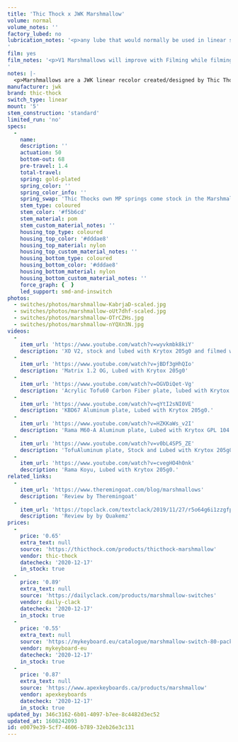 ```yaml
---
title: 'Thic Thock x JWK Marshmallow'
volume: normal
volume_notes: ''
factory_lubed: no
lubrication_notes: '<p>any lube that would normally be used in linear switches that’s relatively thin would be an excellent fit for these switches.</p>
'
film: yes
film_notes: '<p>V1 Marshmallows will improve with Filming while filming V2 Marshmallows isn&#8217;t necessary.</p>
'
notes: |-
  <p>Marshmallows are a JWK linear recolor created/designed by Thic Thock, currently the only swith that bring an aftermarket progressive spring stock from the factory on the market.</p>
manufacturer: jwk
brand: thic-thock
switch_type: linear
mount: '5'
stem_construction: 'standard'
limited_run: 'no'
specs:
  -
    name:
    description: ''
    actuation: 50
    bottom-out: 68
    pre-travel: 1.4
    total-travel:
    spring: gold-plated
    spring_color: ''
    spring_color_info: ''
    spring_swap: 'Thic Thocks own MP springs come stock in the Marshmallow.'
    stem_type: coloured
    stem_color: '#f5b6cd'
    stem_material: pom
    stem_custom_material_notes: ''
    housing_top_type: coloured
    housing_top_color: '#dddae8'
    housing_top_material: nylon
    housing_top_custom_material_notes: ''
    housing_bottom_type: coloured
    housing_bottom_color: '#dddae8'
    housing_bottom_material: nylon
    housing_bottom_custom_material_notes: ''
    force_graph: {  }
    led_support: smd-and-inswitch
photos:
  - switches/photos/marshmallow-KabrjaD-scaled.jpg
  - switches/photos/marshmallow-oUt7dhf-scaled.jpg
  - switches/photos/marshmallow-OTrCZHs.jpg
  - switches/photos/marshmallow-nYQXn3N.jpg
videos:
  -
    item_url: 'https://www.youtube.com/watch?v=wyvkmbk8kiY'
    description: 'XO V2, stock and lubed with Krytox 205g0 and filmed with TX films'
  -
    item_url: 'https://www.youtube.com/watch?v=jBDf3gHhQIo'
    description: 'Matrix 1.2 OG, Lubed with Krytox 205g0'
  -
    item_url: 'https://www.youtube.com/watch?v=OGVDiQet-Vg'
    description: 'Acrylic Tofu60 Carbon Fiber plate, lubed with Krytox 205g0'
  -
    item_url: 'https://www.youtube.com/watch?v=qYtI2sNI0VE'
    description: 'KBD67 Aluminum plate, Lubed with Krytox 205g0.'
  -
    item_url: 'https://www.youtube.com/watch?v=HZKKaWs_v2I'
    description: 'Rama M60-A Aluminum plate, Lubed with Krytox GPL 104 oil'
  -
    item_url: 'https://www.youtube.com/watch?v=v0bL4SP5_ZE'
    description: 'TofuAluminum plate, Stock and Lubed with Krytox 205g0.'
  -
    item_url: 'https://www.youtube.com/watch?v=cvegHO4h0nk'
    description: 'Rama Koyu, Lubed with Krytox 205g0.'
related_links:
  -
    item_url: 'https://www.theremingoat.com/blog/marshmallows'
    description: 'Review by Theremingoat'
  -
    item_url: 'https://topclack.com/textclack/2019/11/27/r5o64g6i1zzgfps47i42qq7wdllabc'
    description: 'Review by by Quakemz'
prices:
  -
    price: '0.65'
    extra_text: null
    source: 'https://thicthock.com/products/thicthock-marshmallow'
    vendor: thic-thock
    datecheck: '2020-12-17'
    in_stock: true
  -
    price: '0.89'
    extra_text: null
    source: 'https://dailyclack.com/products/marshmallow-switches'
    vendor: daily-clack
    datecheck: '2020-12-17'
    in_stock: true
  -
    price: '0.55'
    extra_text: null
    source: 'https://mykeyboard.eu/catalogue/marshmallow-switch-80-pack_1448/'
    vendor: mykeyboard-eu
    datecheck: '2020-12-17'
    in_stock: true
  -
    price: '0.87'
    extra_text: null
    source: 'https://www.apexkeyboards.ca/products/marshmallow'
    vendor: apexkeyboards
    datecheck: '2020-12-17'
    in_stock: true
updated_by: 346c3162-6b01-4097-b7ee-8c4482d3ec52
updated_at: 1608242093
id: e0079e39-5cf7-4606-b789-32eb26e3c131
---
```

